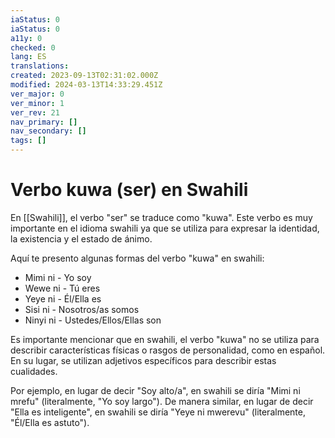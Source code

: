 ```yaml
---
iaStatus: 0
iaStatus: 0
a11y: 0
checked: 0
lang: ES
translations: 
created: 2023-09-13T02:31:02.000Z
modified: 2024-03-13T14:33:29.451Z
ver_major: 0
ver_minor: 1
ver_rev: 21
nav_primary: []
nav_secondary: []
tags: []
---
```

# Verbo kuwa (ser) en Swahili

En [[Swahili]], el verbo "ser" se traduce como "kuwa". Este verbo es muy importante en el idioma swahili ya que se utiliza para expresar la identidad, la existencia y el estado de ánimo.

Aquí te presento algunas formas del verbo "kuwa" en swahili:

-   Mimi ni - Yo soy
-   Wewe ni - Tú eres
-   Yeye ni - Él/Ella es
-   Sisi ni - Nosotros/as somos
-   Ninyi ni - Ustedes/Ellos/Ellas son

Es importante mencionar que en swahili, el verbo "kuwa" no se utiliza para describir características físicas o rasgos de personalidad, como en español. En su lugar, se utilizan adjetivos específicos para describir estas cualidades.

Por ejemplo, en lugar de decir "Soy alto/a", en swahili se diría "Mimi ni mrefu" (literalmente, "Yo soy largo"). De manera similar, en lugar de decir "Ella es inteligente", en swahili se diría "Yeye ni mwerevu" (literalmente, "Él/Ella es astuto").